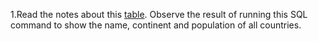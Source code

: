 1.Read the notes about this [table](https://sqlzoo.net/wiki/Read_the_notes_about_this_table.). Observe the result of running this SQL command to show the name, continent and population of all countries.
